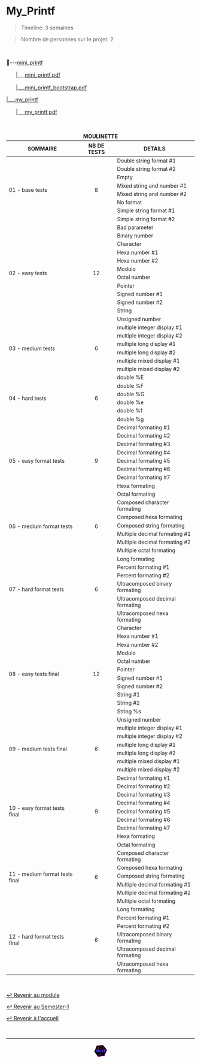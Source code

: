 # My_Printf

> Timeline: 3 semaines

> Nombre de personnes sur le projet: 2

<br>

📂---[mini_printf](https://github.com/Studio-17/Epitech-Subjects/tree/main/Semester-1/B-CPE-101/My_Printf/mini_printf)

ㅤㅤ|\_\_\_[mini_printf.pdf](https://github.com/Studio-17/Epitech-Subjects/blob/main/Semester-1/B-CPE-101/My_Printf/mini_printf/mini_printf.pdf)

ㅤㅤ|\_\_\_[mini_printf_bootstrap.pdf](https://github.com/Studio-17/Epitech-Subjects/blob/main/Semester-1/B-CPE-101/My_Printf/mini_printf/mini_printf_bootstrap.pdf)

|\_\_\_[my_printf](https://github.com/Studio-17/Epitech-Subjects/tree/main/Semester-1/B-CPE-101/My_Printf/my_printf)

ㅤㅤ|\_\_\_[my_printf.pdf](https://github.com/Studio-17/Epitech-Subjects/blob/main/Semester-1/B-CPE-101/My_Printf/my_printf/my_printf.pdf)


<br>


<table align="center">
    <thead>
        <tr>
            <td colspan="3" align="center"><strong>MOULINETTE</strong></td>
        </tr>
        <tr>
            <th>SOMMAIRE</th>
            <th>NB DE TESTS</th>
            <th>DETAILS</th>
        </tr>
    </thead>
    <tbody>
        <tr>
            <td rowspan="8">01 - base tests</td>
            <td rowspan="8" style="text-align: center;">8</td>
            <td>Double string format #1</td>
        </tr>
    		<tr>
			<td>Double string format #2</td>
		</tr>
		<tr>
			<td>Empty</td>
		</tr>
		<tr>
			<td>Mixed string and number #1</td>
		</tr>
		<tr>
			<td>Mixed string and number #2</td>
		</tr>
		<tr>
			<td>No format</td>
		</tr>
		<tr>
			<td>Simple string format #1</td>
		</tr>
		<tr>
			<td>Simple string format #2</td>
		</tr>
        <tr>
            <td rowspan="12">02 - easy tests</td>
            <td rowspan="12" style="text-align: center;">12</td>
            <td>Bad parameter</td>
        </tr>
    		<tr>
			<td>Binary number</td>
		</tr>
		<tr>
			<td>Character</td>
		</tr>
		<tr>
			<td>Hexa number #1</td>
		</tr>
		<tr>
			<td>Hexa number #2</td>
		</tr>
		<tr>
			<td>Modulo</td>
		</tr>
		<tr>
			<td>Octal number</td>
		</tr>
		<tr>
			<td>Pointer</td>
		</tr>
		<tr>
			<td>Signed number #1</td>
		</tr>
		<tr>
			<td>Signed number #2</td>
		</tr>
		<tr>
			<td>String</td>
		</tr>
		<tr>
			<td>Unsigned number</td>
		</tr>
        <tr>
            <td rowspan="6">03 - medium tests</td>
            <td rowspan="6" style="text-align: center;">6</td>
            <td>multiple integer display #1</td>
        </tr>
    		<tr>
			<td>multiple integer display #2</td>
		</tr>
		<tr>
			<td>multiple long display #1</td>
		</tr>
		<tr>
			<td>multiple long display #2</td>
		</tr>
		<tr>
			<td>multiple mixed display #1</td>
		</tr>
		<tr>
			<td>multiple mixed display #2</td>
		</tr>
        <tr>
            <td rowspan="6">04 - hard tests</td>
            <td rowspan="6" style="text-align: center;">6</td>
            <td>double %E</td>
        </tr>
    		<tr>
			<td>double %F</td>
		</tr>
		<tr>
			<td>double %G</td>
		</tr>
		<tr>
			<td>double %e</td>
		</tr>
		<tr>
			<td>double %f</td>
		</tr>
		<tr>
			<td>double %g</td>
		</tr>
        <tr>
            <td rowspan="9">05 - easy format tests</td>
            <td rowspan="9" style="text-align: center;">9</td>
            <td>Decimal formating #1</td>
        </tr>
    		<tr>
			<td>Decimal formating #2</td>
		</tr>
		<tr>
			<td>Decimal formating #3</td>
		</tr>
		<tr>
			<td>Decimal formating #4</td>
		</tr>
		<tr>
			<td>Decimal formating #5</td>
		</tr>
		<tr>
			<td>Decimal formating #6</td>
		</tr>
		<tr>
			<td>Decimal formating #7</td>
		</tr>
		<tr>
			<td>Hexa formating</td>
		</tr>
		<tr>
			<td>Octal formating</td>
		</tr>
        <tr>
            <td rowspan="6">06 - medium format tests</td>
            <td rowspan="6" style="text-align: center;">6</td>
            <td>Composed character formating</td>
        </tr>
    		<tr>
			<td>Composed hexa formating</td>
		</tr>
		<tr>
			<td>Composed string formating</td>
		</tr>
		<tr>
			<td>Multiple decimal formating #1</td>
		</tr>
		<tr>
			<td>Multiple decimal formating #2</td>
		</tr>
		<tr>
			<td>Multiple octal formating</td>
		</tr>
        <tr>
            <td rowspan="6">07 - hard format tests</td>
            <td rowspan="6" style="text-align: center;">6</td>
            <td>Long formating</td>
        </tr>
    		<tr>
			<td>Percent formating #1</td>
		</tr>
		<tr>
			<td>Percent formating #2</td>
		</tr>
		<tr>
			<td>Ultracomposed binary formating</td>
		</tr>
		<tr>
			<td>Ultracomposed decimal formating</td>
		</tr>
		<tr>
			<td>Ultracomposed hexa formating</td>
		</tr>
        <tr>
            <td rowspan="12">08 - easy tests final</td>
            <td rowspan="12" style="text-align: center;">12</td>
            <td>Character</td>
        </tr>
    		<tr>
			<td>Hexa number #1</td>
		</tr>
		<tr>
			<td>Hexa number #2</td>
		</tr>
		<tr>
			<td>Modulo</td>
		</tr>
		<tr>
			<td>Octal number</td>
		</tr>
		<tr>
			<td>Pointer</td>
		</tr>
		<tr>
			<td>Signed number #1</td>
		</tr>
		<tr>
			<td>Signed number #2</td>
		</tr>
		<tr>
			<td>String #1</td>
		</tr>
		<tr>
			<td>String #2</td>
		</tr>
		<tr>
			<td>String %s</td>
		</tr>
		<tr>
			<td>Unsigned number</td>
		</tr>
        <tr>
            <td rowspan="6">09 - medium tests final</td>
            <td rowspan="6" style="text-align: center;">6</td>
            <td>multiple integer display #1</td>
        </tr>
    		<tr>
			<td>multiple integer display #2</td>
		</tr>
		<tr>
			<td>multiple long display #1</td>
		</tr>
		<tr>
			<td>multiple long display #2</td>
		</tr>
		<tr>
			<td>multiple mixed display #1</td>
		</tr>
		<tr>
			<td>multiple mixed display #2</td>
		</tr>
        <tr>
            <td rowspan="9">10 - easy format tests final</td>
            <td rowspan="9" style="text-align: center;">9</td>
            <td>Decimal formating #1</td>
        </tr>
    		<tr>
			<td>Decimal formating #2</td>
		</tr>
		<tr>
			<td>Decimal formating #3</td>
		</tr>
		<tr>
			<td>Decimal formating #4</td>
		</tr>
		<tr>
			<td>Decimal formating #5</td>
		</tr>
		<tr>
			<td>Decimal formating #6</td>
		</tr>
		<tr>
			<td>Decimal formating #7</td>
		</tr>
		<tr>
			<td>Hexa formating</td>
		</tr>
		<tr>
			<td>Octal formating</td>
		</tr>
        <tr>
            <td rowspan="6">11 - medium format tests final</td>
            <td rowspan="6" style="text-align: center;">6</td>
            <td>Composed character formating</td>
        </tr>
    		<tr>
			<td>Composed hexa formating</td>
		</tr>
		<tr>
			<td>Composed string formating</td>
		</tr>
		<tr>
			<td>Multiple decimal formating #1</td>
		</tr>
		<tr>
			<td>Multiple decimal formating #2</td>
		</tr>
		<tr>
			<td>Multiple octal formating</td>
		</tr>
        <tr>
            <td rowspan="6">12 - hard format tests final</td>
            <td rowspan="6" style="text-align: center;">6</td>
            <td>Long formating</td>
        </tr>
    		<tr>
			<td>Percent formating #1</td>
		</tr>
		<tr>
			<td>Percent formating #2</td>
		</tr>
		<tr>
			<td>Ultracomposed binary formating</td>
		</tr>
		<tr>
			<td>Ultracomposed decimal formating</td>
		</tr>
		<tr>
			<td>Ultracomposed hexa formating</td>
		</tr>
	</tbody>
</table>

<br>

[↩️ Revenir au module](https://github.com/Studio-17/Epitech-Subjects/blob/main/Semester-1/B-CPE-101)

[↩️ Revenir au Semester-1](https://github.com/Studio-17/Epitech-Subjects/blob/main/Semester-1)

[↩️ Revenir à l'accueil](https://github.com/Studio-17/Epitech-Subjects/)

<br>

---

<div align="center">

<a href="https://github.com/Studio-17" target="_blank"><img src="../../../assets/voc17.gif" width="40"></a>

</div>